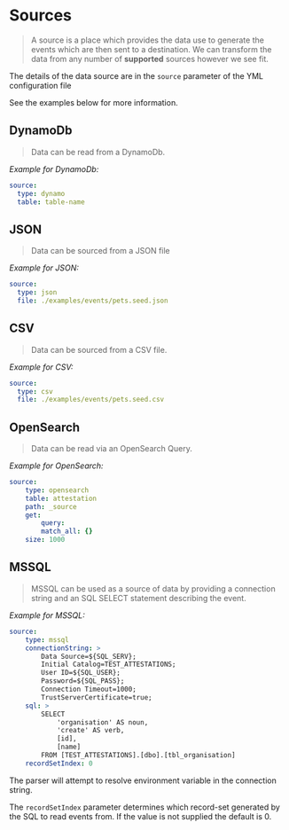 # Sources

> A source is a place which provides the data use to generate the events which are then sent to a destination. We can transform the data from any number of __supported__ sources however we see fit.

The details of the data source are in the `source` parameter of the YML configuration file

See the examples below for more information.

 ## DynamoDb

> Data can be read from a DynamoDb.

_Example for DynamoDb:_

```yml
source:
  type: dynamo
  table: table-name
```

 ## JSON

> Data can be sourced from a JSON file

_Example for JSON:_

```yml
source:
  type: json
  file: ./examples/events/pets.seed.json
```

 ## CSV

> Data can be sourced from a CSV file.

_Example for CSV:_
```yml
source:
  type: csv
  file: ./examples/events/pets.seed.csv
```

 ## OpenSearch

> Data can be read via an OpenSearch Query.

_Example for OpenSearch:_

```yml
source:
    type: opensearch
    table: attestation
    path: _source
    get:
        query:
        match_all: {}
    size: 1000
```

## MSSQL

> MSSQL can be used as a source of data by providing a connection string and an SQL SELECT statement describing the event.

_Example for MSSQL:_

```yml
source:
    type: mssql
    connectionString: >
        Data Source=${SQL_SERV};
        Initial Catalog=TEST_ATTESTATIONS;
        User ID=${SQL_USER};
        Password=${SQL_PASS};
        Connection Timeout=1000;
        TrustServerCertificate=true;
    sql: >
        SELECT
            'organisation' AS noun,
            'create' AS verb,
            [id],
            [name]
        FROM [TEST_ATTESTATIONS].[dbo].[tbl_organisation]
    recordSetIndex: 0
```

The parser will attempt to resolve environment variable in the connection string.

The `recordSetIndex` parameter determines which record-set generated by the SQL to read events from. If the value is not supplied the default is 0.

